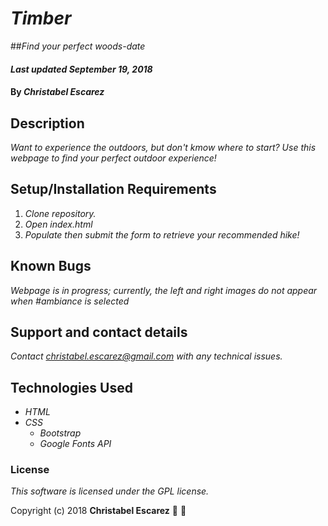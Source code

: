 # _Timber_
##_Find your perfect woods-date_

#### _Last updated September 19, 2018_

#### By _**Christabel Escarez**_

## Description

_Want to experience the outdoors, but don't kmow where to start? Use this webpage to find your perfect outdoor experience!_

## Setup/Installation Requirements

1. _Clone repository._
2. _Open index.html_
3. _Populate then submit the form to retrieve your recommended hike!_


## Known Bugs

_Webpage is in progress;
currently, the left and right images do not appear when #ambiance is selected_

## Support and contact details

_Contact christabel.escarez@gmail.com with any technical issues._

## Technologies Used

* _HTML_
* _CSS_
  * _Bootstrap_
  * _Google Fonts API_

### License

*This software is licensed under the GPL license.*

Copyright (c) 2018 **Christabel Escarez** :dog: :herb:
